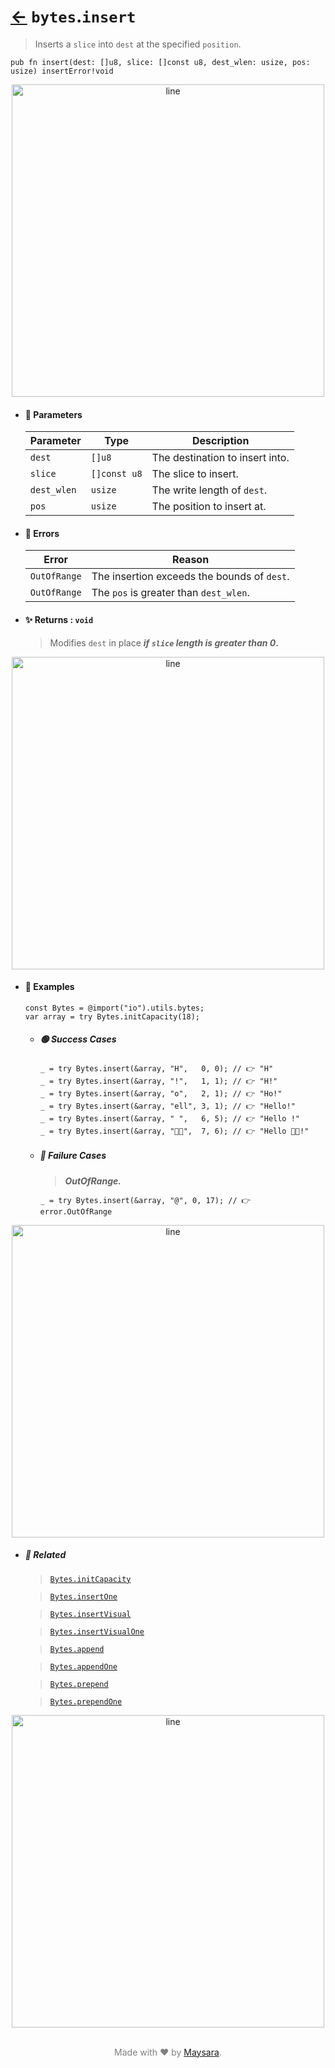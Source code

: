 # [←](../bytes.md) `bytes`.`insert`

> Inserts a `slice` into `dest` at the specified `position`.

```zig
pub fn insert(dest: []u8, slice: []const u8, dest_wlen: usize, pos: usize) insertError!void
```


<div align="center">
<img src="https://raw.githubusercontent.com/Super-ZIG/io/refs/heads/main/dist/img/md/line.png" alt="line" style="width:500px;"/>
</div>

- #### 🧩 Parameters

    | Parameter   | Type         | Description                     |
    | ----------- | ------------ | ------------------------------- |
    | `dest`      | `[]u8`       | The destination to insert into. |
    | `slice`     | `[]const u8` | The slice to insert.            |
    | `dest_wlen` | `usize`      | The write length of `dest`.     |
    | `pos`       | `usize`      | The position to insert at.      |

- #### 🚫 Errors

    | Error        | Reason                                      |
    | ------------ | ------------------------------------------- |
    | `OutOfRange` | The insertion exceeds the bounds of `dest`. |
    | `OutOfRange` | The `pos` is greater than `dest_wlen`.      |

- #### ✨ Returns : `void`

    > Modifies `dest` in place **_if `slice` length is greater than 0_.**

<div align="center">
<img src="https://raw.githubusercontent.com/Super-ZIG/io/refs/heads/main/dist/img/md/line.png" alt="line" style="width:500px;"/>
</div>

- #### 🧪 Examples

    ```zig
    const Bytes = @import("io").utils.bytes;
    var array = try Bytes.initCapacity(18);
    ```

    - ##### 🟢 Success Cases

        ```zig
        _ = try Bytes.insert(&array, "H",   0, 0); // 👉 "H"
        _ = try Bytes.insert(&array, "!",   1, 1); // 👉 "H!"
        _ = try Bytes.insert(&array, "o",   2, 1); // 👉 "Ho!"
        _ = try Bytes.insert(&array, "ell", 3, 1); // 👉 "Hello!"
        _ = try Bytes.insert(&array, " ",   6, 5); // 👉 "Hello !"
        _ = try Bytes.insert(&array, "👨‍🏭",  7, 6); // 👉 "Hello 👨‍🏭!"
        ```

    - ##### 🔴 Failure Cases

        > **_OutOfRange._**

        ```zig
        _ = try Bytes.insert(&array, "@", 0, 17); // 👉 error.OutOfRange
        ```

<div align="center">
<img src="https://raw.githubusercontent.com/Super-ZIG/io/refs/heads/main/dist/img/md/line.png" alt="line" style="width:500px;"/>
</div>

- ##### 🔗 Related

  > [`Bytes.initCapacity`](./initCapacity.md)

  > [`Bytes.insertOne`](./insertOne.md)

  > [`Bytes.insertVisual`](./insertVisual.md)

  > [`Bytes.insertVisualOne`](./insertVisualOne.md)

  > [`Bytes.append`](./append.md)

  > [`Bytes.appendOne`](./appendOne.md)

  > [`Bytes.prepend`](./prepend.md)

  > [`Bytes.prependOne`](./prependOne.md)

<div align="center">
<img src="https://raw.githubusercontent.com/Super-ZIG/io/refs/heads/main/dist/img/md/line.png" alt="line" style="width:500px;"/>
</div>

<p align="center" style="color:grey;"><br />Made with ❤️ by <a href="http://github.com/maysara-elshewehy" target="blank">Maysara</a>.</p>